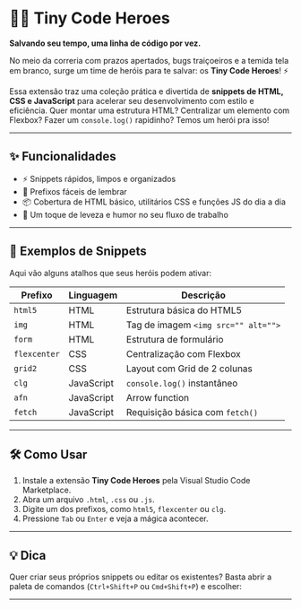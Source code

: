 # 🦸‍♂️ Tiny Code Heroes

**Salvando seu tempo, uma linha de código por vez.**

No meio da correria com prazos apertados, bugs traiçoeiros e a temida tela em branco, surge um time de heróis para te salvar: os **Tiny Code Heroes**! ⚡

Essa extensão traz uma coleção prática e divertida de **snippets de HTML, CSS e JavaScript** para acelerar seu desenvolvimento com estilo e eficiência. Quer montar uma estrutura HTML? Centralizar um elemento com Flexbox? Fazer um `console.log()` rapidinho? Temos um herói pra isso!

---

## ✨ Funcionalidades

- ⚡ Snippets rápidos, limpos e organizados
- 🧠 Prefixos fáceis de lembrar
- 📦 Cobertura de HTML básico, utilitários CSS e funções JS do dia a dia
- 💬 Um toque de leveza e humor no seu fluxo de trabalho

---

## 🚀 Exemplos de Snippets

Aqui vão alguns atalhos que seus heróis podem ativar:

| Prefixo      | Linguagem    | Descrição                              |
|--------------|--------------|----------------------------------------|
| `html5`      | HTML         | Estrutura básica do HTML5              |
| `img`        | HTML         | Tag de imagem `<img src="" alt="">`    |
| `form`       | HTML         | Estrutura de formulário                 |
| `flexcenter` | CSS          | Centralização com Flexbox              |
| `grid2`      | CSS          | Layout com Grid de 2 colunas           |
| `clg`        | JavaScript   | `console.log()` instantâneo            |
| `afn`        | JavaScript   | Arrow function                         |
| `fetch`      | JavaScript   | Requisição básica com `fetch()`        |

---

## 🛠️ Como Usar

1. Instale a extensão **Tiny Code Heroes** pela Visual Studio Code Marketplace.
2. Abra um arquivo `.html`, `.css` ou `.js`.
3. Digite um dos prefixos, como `html5`, `flexcenter` ou `clg`.
4. Pressione `Tab` ou `Enter` e veja a mágica acontecer.

---

## 💡 Dica

Quer criar seus próprios snippets ou editar os existentes? Basta abrir a paleta de comandos (`Ctrl+Shift+P` ou `Cmd+Shift+P`) e escolher:

---